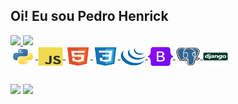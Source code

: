 ## Oi! Eu sou Pedro Henrick
<div>
  <a href="https://github.com/pedrohenrick777">
  <img height="165em" src="https://github-readme-stats.vercel.app/api?username=pedrohenrick777&show_icons=true&theme=dark&include_all_commits=true&count_private=true"/>
  <img height="165em" src="https://github-readme-stats.vercel.app/api/top-langs/?username=pedrohenrick777&theme=dark&layout=compact&langs_count=16"/>
</div>
 
<div>
 <img align="center" alt="Python" height="30" width="40" src="https://raw.githubusercontent.com/devicons/devicon/master/icons/python/python-original.svg">
 <img align="center" alt="javascript" height="30" width="40" src="https://raw.githubusercontent.com/devicons/devicon/master/icons/javascript/javascript-original.svg">
 <img align="center" alt="HTML" height="30" width="40" src="https://raw.githubusercontent.com/devicons/devicon/master/icons/html5/html5-original.svg">
 <img align="center" alt="CSS" height="30" width="40" src="https://raw.githubusercontent.com/devicons/devicon/master/icons/css3/css3-original.svg">
 <img align="center" alt="Jquery" height="30" width="40" src="https://raw.githubusercontent.com/devicons/devicon/master/icons/jquery/jquery-original.svg">
 <img align="center" alt="Bootstrap" height="30" width="40" src="https://raw.githubusercontent.com/devicons/devicon/master/icons/bootstrap/bootstrap-original.svg">
 <img align="center" alt="Python" height="30" width="40" src="https://raw.githubusercontent.com/devicons/devicon/master/icons/postgresql/postgresql-original.svg">
 <img align="center" alt="django" height="30" width="40" src="https://raw.githubusercontent.com/devicons/devicon/master/icons/django/django-original.svg">
</div>
  
  ##
 
<div> 
  <a href="https://instagram.com/_henriq4k" target="_blank"><img src="https://img.shields.io/badge/-Instagram-%23E4405F?style=for-the-badge&logo=instagram&logoColor=white" target="_blank"></a>
  <a href="https://www.linkedin.com/in/pedrohenrick777" target="_blank"><img src="https://img.shields.io/badge/-LinkedIn-%230077B5?style=for-the-badge&logo=linkedin&logoColor=white" target="_blank"></a> 
</div>
